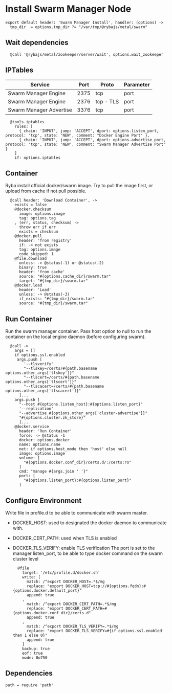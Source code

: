 
# Install Swarm Manager Node

    export default header: 'Swarm Manager Install', handler: (options) ->
      tmp_dir  = options.tmp_dir ?= "/var/tmp/@rybajs/metal/swarm"

## Wait dependencies

      @call '@rybajs/metal/zookeeper/server/wait', options.wait_zookeeper

## IPTables

| Service                 | Port  | Proto       | Parameter          |
|-------------------------|-------|-------------|--------------------|
| Swarm Manager Engine    | 2375  | tcp         | port               |
| Swarm Manager Engine    | 2376  | tcp - TLS   | port               |
| Swarm Manager Advertise | 3376  | tcp         | port               |

      @tools.iptables
        rules: [
          { chain: 'INPUT', jump: 'ACCEPT', dport: options.listen_port, protocol: 'tcp', state: 'NEW', comment: "Docker Engine Port" },
          { chain: 'INPUT', jump: 'ACCEPT', dport: options.advertise_port, protocol: 'tcp', state: 'NEW', comment: "Swarm Manager Advertise Port" }
        ]
        if: options.iptables

## Container
Ryba install official docker/swarm image.
Try to pull the image first, or upload from cache if not pull possible.

      @call header: 'Download Container', ->
        exists = false
        @docker.checksum
          image: options.image
          tag: options.tag
        , (err, status, checksum) ->
          throw err if err
          exists = checksum
        @docker.pull
          header: 'from registry'
          if: -> not exists
          tag: options.image
          code_skipped: 1
        @file.download
          unless: -> @status(-1) or @status(-2)
          binary: true
          header: 'from cache'
          source: "#{options.cache_dir}/swarm.tar"
          target: "#{tmp_dir}/swarm.tar"
        @docker.load
          header: 'Load'
          unless: -> @status(-3)
          if_exists: "#{tmp_dir}/swarm.tar"
          source: "#{tmp_dir}/swarm.tar"

## Run Container
Run the swarm manager container. Pass host option to null to run the container
on the local engine daemon (before configuring swarm).

      @call ->
        args = []
        if options.ssl.enabled
         args.push [
            '--tlsverify'
            "--tlskey=/certs/#{path.basename options.other_args['tlskey']}"
            "--tlscert=/certs/#{path.basename options.other_args['tlscert']}"
            "--tlscacert=/certs/#{path.basename options.other_args['tlscacert']}"
          ]...
        args.push [
          "--host #{options.listen_host}:#{options.listen_port}"
          '--replication'
          "--advertise #{options.other_args['cluster-advertise']}"
          "#{options.cluster.zk_store}"
          ]...
        @docker.service
          header: 'Run Container'
          force: -> @status -1
          docker: options.docker
          name: options.name
          net: if options.host_mode then 'host' else null
          image: options.image
          volume: [
            "#{options.docker.conf_dir}/certs.d/:/certs:ro"
          ]
          cmd: "manage #{args.join ' '}"
          port: [
            "#{options.listen_port}:#{options.listen_port}"
          ]

## Configure Environment
Write file in profile.d to be able to communicate with swarm master.
- DOCKER_HOST: used to designated the docker daemon to communicate with.
- DOCKER_CERT_PATH: used when TLS is enabled
- DOCKER_TLS_VERIFY: enable TLS verification
The port is set to the manager listen_port, to be able to type docker command
on the swarm cluster level

        @file
          target: '/etc/profile.d/docker.sh'
          write: [
            match: /^export DOCKER_HOST=.*$/mg
            replace: "export DOCKER_HOST=tcp://#{options.fqdn}:#{options.docker.default_port}"
            append: true
          ,
            match: /^export DOCKER_CERT_PATH=.*$/mg
            replace: "export DOCKER_CERT_PATH=#{options.docker.conf_dir}/certs.d" 
            append: true
          ,
            match: /^export DOCKER_TLS_VERIFY=.*$/mg
            replace: "export DOCKER_TLS_VERIFY=#{if options.ssl.enabled then 1 else 0}"
            append: true
          ]
          backup: true
          eof: true
          mode: 0o750

## Dependencies

    path = require 'path'
